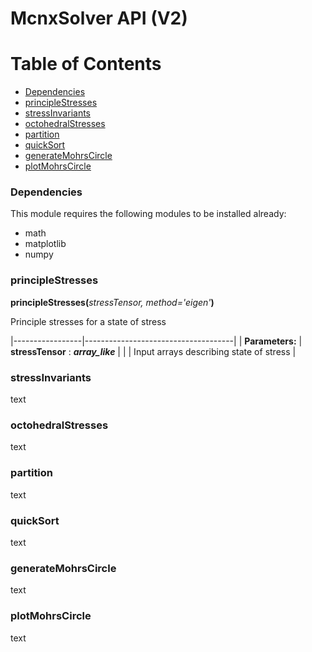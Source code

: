 # McnxSolver API (V2)

# Table of Contents
* [Dependencies](#dependencies)
* [principleStresses](#principlestresses)
* [stressInvariants](#stressinvariants)
* [octohedralStresses](#octohedralstresses)
* [partition](#partition)
* [quickSort](#quicksort)
* [generateMohrsCircle](#generagemohrscircle)
* [plotMohrsCircle](#plotmohrscircle)

### Dependencies

This module requires the following modules to be installed already:

* math
* matplotlib
* numpy

### principleStresses

**principleStresses(**_stressTensor, method='eigen'_**)**

Principle stresses for a state of stress

|-----------------|-------------------------------------|
| **Parameters:** | **stressTensor** : __*array_like*__ |
| | Input arrays describing state of stress |

### stressInvariants

text

### octohedralStresses

text

### partition

text

### quickSort

text

### generateMohrsCircle

text

### plotMohrsCircle

text
